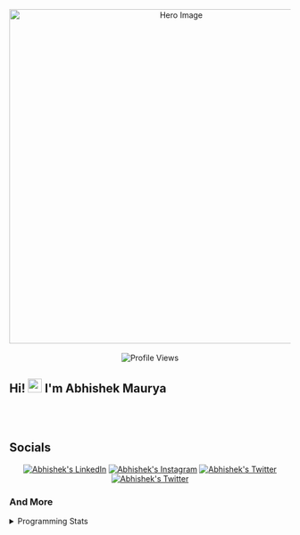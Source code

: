 <div align="center">
  <picture>
    <img alt="Hero Image" src="https://media.discordapp.net/attachments/840838780364914698/1057230199831416862/Hello_UwU.gif" width="600">
  </picture>
  <!--To create your own Hero Image: https://www.canva.com/design/DAFJSSKNYZo/rPq6VBZBB2bLE3S_nWTN8Q/view?utm_content=DAFJSSKNYZo&utm_campaign=designshare&utm_medium=link&utm_source=publishsharelink&mode=preview -->
  <br>
  <br>
  <img src="https://komarev.com/ghpvc/?username=abhishek-maurya7&style=flat&color=brightgreen" alt="Profile Views">
</div>

<div id="about">
  <h2>Hi! <img src="https://media.giphy.com/media/hvRJCLFzcasrR4ia7z/giphy.gif" width="25"> I'm Abhishek Maurya</h2>
</div>
<br><br>
<div id="socials">
  <h2>Socials</h2>
  <div align="center">
    <a href="https://www.linkedin.com/in/abhishek-maurya1"><img src="https://img.shields.io/static/v1?label=LinkedIn&message=@abhishek-maurya1&logo=LinkedIn&style=flat&color=blue" alt="Abhishek's LinkedIn"></a>
    <a href="https://www.instagram.com/me_abhishekmaurya"><img src="https://img.shields.io/static/v1?label=Instagram&message=@_me_abhishekmaurya_&logo=Instagram&style=flat&color=ff007f" alt="Abhishek's Instagram"></a>
    <a href="https://twitter.com/_Newbie_10"><img src="https://img.shields.io/static/v1?label=Twitter&message=@_Newbie_10&logo=Twitter&style=flat&color=1DA1F2"
                                                  alt="Abhishek's Twitter"></a>
    <a href="mailto:janardanmaurya238@gmail.com">
      <img 
           src="https://img.shields.io/static/v1?label=Gmail&message=janardanmaurya238@gmail.com&logo=Gmail&style=flat&color=red"
           alt="Abhishek's Twitter">
    </a>
  </div>
</div>

### And More
<details>
  <summary>Programming Stats</summary>
  <br>

<table>
    <tr>
      <td>
        
[![wakatime](https://wakatime.com/badge/user/2840aa63-e969-409c-954a-8bef84dc2f5e.svg)](https://wakatime.com/@2840aa63-e969-409c-954a-8bef84dc2f5e)  
      </td>
      <td>
        <img src="https://img.shields.io/github/stars/abhishek-maurya7?style=social" alt="Abhishek's Twitter">
      </td>
  </tr>
  <tr></tr>
  <tr>
    <td>
      
![Abhishek's GitHub stats](https://github-readme-stats.vercel.app/api?username=abhishek-maurya7&theme=github_dark&show_icons=true&card_width=400)
      
![Top Langs](https://github-readme-stats.vercel.app/api/top-langs/?username=abhishek-maurya7&theme=github_dark&card_width=400)
</td>
<td>
      
  ![Abhishek's wakatime stats](https://github-readme-stats.vercel.app/api/wakatime?username=abhishek_maurya&theme=github_dark)

</td>
  </tr>
</table>
  <br><br>
</details>

<!--
**abhishek-maurya7/abhishek-maurya7** is a ✨ _special_ ✨ repository because its `README.md` (this file) appears on your GitHub profile.

Here are some ideas to get you started:

- 🔭 I’m currently working on ...
- 🌱 I’m currently learning ...
- 👯 I’m looking to collaborate on ...
- 🤔 I’m looking for help with ...
- 💬 Ask me about ...
- 📫 How to reach me: ...
- 😄 Pronouns: ...
- ⚡ Fun fact: ...
-->
